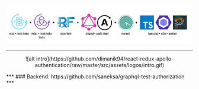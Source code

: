 ![alt logos](https://github.com/dimanik94/react-redux-apollo-authentication/raw/master/src/assets/logos/logos.png)
***
<p align="center">
  ![alt intro](https://github.com/dimanik94/react-redux-apollo-authentication/raw/master/src/assets/logos/intro.gif)
</p>
***
### Backend:
https://github.com/saneksa/graphql-test-authorization
***
